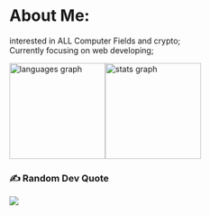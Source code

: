 # About Me: 
interested in ALL Computer Fields and crypto;<br>Currently focusing on web developing;



  <img src="https://github-readme-stats.vercel.app/api/top-langs?username=abderrahm4ne&locale=en&hide_title=false&layout=compact&card_width=320&langs_count=6&theme=dark&hide_border=false" height="170" alt="languages graph" /><img src="https://github-readme-stats.vercel.app/api?username=Abderrahm4ne&hide_title=false&hide_rank=true&show_icons=true&include_all_commits=true&count_private=true&disable_animations=false&theme=dark&locale=en&hide_border=false" height="170" alt="stats graph" />


### ✍️ Random Dev Quote
![](https://quotes-github-readme.vercel.app/api?type=horizontal&theme=dark)

<!-- Proudly created with GPRM ( https://gprm.itsvg.in ) -->
